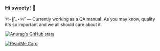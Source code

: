 ### Hi sweety! :cherry_blossom:

<!--
**zaidiaz23/zaidiaz23** is a ✨ _special_ ✨ repository because its `README.md` (this file) appears on your GitHub profile.

Here are some ideas to get you started:

- 🔭 I’m currently working on ...
- 🌱 I’m currently learning ...
- 👯 I’m looking to collaborate on ...
- 🤔 I’m looking for help with ...
- 💬 Ask me about ...
- 📫 How to reach me: ...
- 😄 Pronouns: ...
- ⚡ Fun fact: ...
-->

ꔫ-🍧˚｡⋆୨୧˚  — Currently working as a QA manual. As you may know, quality it's so important and we all should care about it. 


[![Anurag's GitHub stats](https://github-readme-stats.vercel.app/api?username=zaidiaz23)](https://github.com/zaidiaz23/github-readme-stats)

[![ReadMe Card](https://github-readme-stats.vercel.app/api/pin/?username=<username>&repo=<repository_name>)](https://github.com/<username>/<repository_name>)
